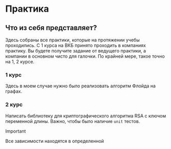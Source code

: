# Практика

## Что из себя представляет? 

Здесь собраны все практики, которые на протяжении учебы проходились. С 1 курса на ВКБ принято проходить в компаниях практику. 
Вы будете получите задание от ведущего практики, а компании в основном чисто для галочки.
По крайней мере, такое точно на 1, 2 курсе. 

### 1 курс

Здесь в моем случае нужно было реализовать алгоритм Флойда на графах. 

### 2 курс

Написать библиотеку для криптографического алгоритма RSA с ключом переменной длины. 
Важно, чтобы было наличие `unit` тестов. 

> [!IMPORTANT]
> Все зависимости находятся в определенной 